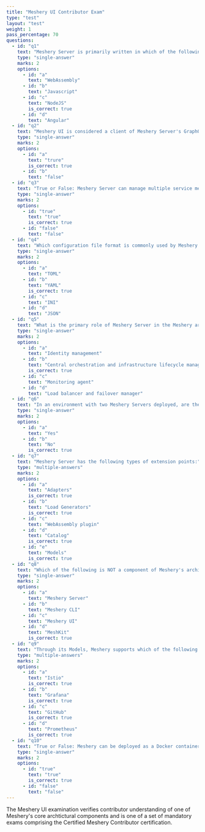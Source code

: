```yaml
---
title: "Meshery UI Contributor Exam"
type: "test"
layout: "test"
weight: 1
pass_percentage: 70
questions:
  - id: "q1"
    text: "Meshery Server is primarily written in which of the following languages?"
    type: "single-answer"
    marks: 2
    options:
      - id: "a"
        text: "WebAssembly"
      - id: "b"
        text: "Javascript"
      - id: "c"
        text: "NodeJS"
        is_correct: true
      - id: "d"
        text: "Angular"
  - id: "q2"
    text: "Meshery UI is considered a client of Meshery Server's GraphQL API and Meshery Server's REST API"
    type: "single-answer"
    marks: 2
    options:
      - id: "a"
        text: "trure"
        is_correct: true
      - id: "b"
        text: "false"
  - id: "q3"
    text: "True or False: Meshery Server can manage multiple service meshes simultaneously."
    type: "single-answer"
    marks: 2
    options:
      - id: "true"
        text: "true"
        is_correct: true
      - id: "false"
        text: "false"
  - id: "q4"
    text: "Which configuration file format is commonly used by Meshery Server?"
    type: "single-answer"
    marks: 2
    options:
      - id: "a"
        text: "TOML"
      - id: "b"
        text: "YAML"
        is_correct: true
      - id: "c"
        text: "INI"
      - id: "d"
        text: "JSON"
  - id: "q5"
    text: "What is the primary role of Meshery Server in the Meshery architecture?"
    type: "single-answer"
    marks: 2
    options:
      - id: "a"
        text: "Identity management"
      - id: "b"
        text: "Central orchestration and infrastructure lifecycle management"
        is_correct: true
      - id: "c"
        text: "Monitoring agent"
      - id: "d"
        text: "Load balancer and failover manager"
  - id: "q6"
    text: "In an environment with two Meshery Servers deployed, are they cognizant of one another?"
    type: "single-answer"
    marks: 2
    options:
      - id: "a"
        text: "Yes"
      - id: "b"
        text: "No"
        is_correct: true
  - id: "q7"
    text: "Meshery Server has the following types of extension points:"
    type: "multiple-answers"
    marks: 2
    options:
      - id: "a"
        text: "Adapters"
        is_correct: true
      - id: "b"
        text: "Load Generators"
        is_correct: true
      - id: "c"
        text: "WebAssembly plugin"
      - id: "d"
        text: "Catalog"
        is_correct: true
      - id: "e"
        text: "Models"
        is_correct: true
  - id: "q8"
    text: "Which of the following is NOT a component of Meshery's architecture?"
    type: "single-answer"
    marks: 2
    options:
      - id: "a"
        text: "Meshery Server"
      - id: "b"
        text: "Meshery CLI"
      - id: "c"
        text: "Meshery UI"
      - id: "d"
        text: "MeshKit"
        is_correct: true
  - id: "q9"
    text: "Through its Models, Meshery supports which of the following integrations?"
    type: "multiple-answers"
    marks: 2
    options:
      - id: "a"
        text: "Istio"
        is_correct: true
      - id: "b"
        text: "Grafana"
        is_correct: true
      - id: "c"
        text: "GitHub"
        is_correct: true
      - id: "d"
        text: "Prometheus"
        is_correct: true
  - id: "q10"
    text: "True or False: Meshery can be deployed as a Docker container."
    type: "single-answer"
    marks: 2
    options:
      - id: "true"
        text: "true"
        is_correct: true
      - id: "false"
        text: "false"
---
```

The Meshery UI examination verifies contributor understanding of one of Meshery's core archtictural components and is one of a set of mandatory exams comprising the Certified Meshery Contributor certification.